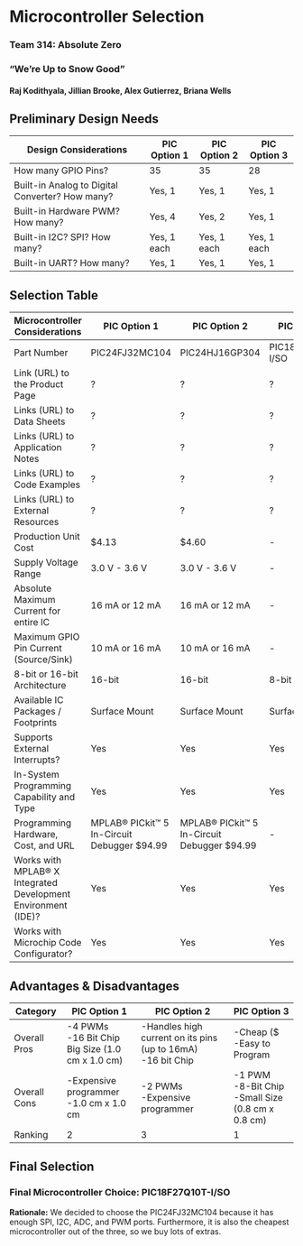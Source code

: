 # Microcontroller Selection

### Team 314: Absolute Zero

### “We’re Up to Snow Good”

#### Raj Kodithyala, Jillian Brooke, Alex Gutierrez, Briana Wells

## Preliminary Design Needs
| Design Considerations | PIC Option 1 | PIC Option 2 |PIC Option 3 |
| ---------------------------------------- | --------- | --------- | --------- |
| How many GPIO Pins? | 35 | 35 | 28 |
| Built-in Analog to Digital Converter? How many? | Yes, 1 | Yes, 1 | Yes, 1 |
| Built-in Hardware PWM? How many? | Yes, 4 | Yes, 2 | Yes, 1 |
| Built-in I2C? SPI? How many? | Yes, 1 each | Yes, 1 each | Yes, 1 each |
| Built-in UART? How many? | Yes, 1 | Yes, 1 | Yes, 1 |

## Selection Table
| Microcontroller Considerations | PIC Option 1 | PIC Option 2 |PIC Option 3 |
| ---------------------------------------- | -------- | -------- | -------- |
| Part Number | PIC24FJ32MC104 | PIC24HJ16GP304 | PIC18F27Q10T-I/SO |
| Link (URL) to the Product Page | ? | ? | ? |
| Links (URL) to Data Sheets | ? | ? | ? |
| Links (URL) to Application Notes | ? | ? | ? |
| Links (URL) to Code Examples | ? | ? | ? |
| Links (URL) to External Resources | ? | ? | ? |
| Production Unit Cost | $4.13 | $4.60 | - |
| Supply Voltage Range | 3.0 V - 3.6 V | 3.0 V - 3.6 V | - |
| Absolute Maximum Current for entire IC | 16 mA or 12 mA | 16 mA or 12 mA | - |
| Maximum GPIO Pin Current (Source/Sink) | 10 mA or 16 mA | 10 mA or 16 mA | - |
| 8-bit or 16-bit Architecture | 16-bit | 16-bit | 8-bit |
| Available IC Packages / Footprints | Surface Mount | Surface Mount | Surface Mount |
| Supports External Interrupts? | Yes | Yes | Yes |
| In-System Programming Capability and Type | Yes | Yes | Yes |
| Programming Hardware, Cost, and URL | MPLAB® PICkit™ 5 In-Circuit Debugger $94.99 | MPLAB® PICkit™ 5 In-Circuit Debugger $94.99 | - |
| Works with MPLAB® X Integrated Development Environment (IDE)? | Yes | Yes | Yes |
| Works with Microchip Code Configurator? | Yes | Yes | Yes |

## Advantages & Disadvantages
| Category | PIC Option 1 | PIC Option 2 |PIC Option 3 |
| ---------------------------------------- | -------- | -------- | -------- |
| Overall Pros | -4 PWMs<br/>-16 Bit Chip<br/>Big Size (1.0 cm x 1.0 cm)| -Handles high current on its pins (up to 16mA)<br/>-16 bit Chip| -Cheap ($<br/>-Easy to Program |
| Overall Cons | -Expensive programmer<br/>-1.0 cm x 1.0 cm| -2 PWMs<br/>-Expensive programmer | -1 PWM<br/>-8-Bit Chip<br/>-Small Size (0.8 cm x 0.8 cm) |
| Ranking | 2 | 3 | 1 |

## Final Selection
### Final Microcontroller Choice: PIC18F27Q10T-I/SO
**Rationale:** We decided to choose the PIC24FJ32MC104 because it has enough SPI, I2C, ADC, and PWM ports. Furthermore, it is also the cheapest microcontroller out of the three, so we buy lots of extras. 
